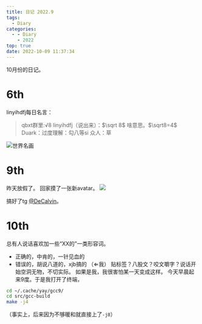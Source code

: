 ```yaml
---
title: 日记 2022.9
tags:
  - Diary
categories:
  - - Diary
    - 2022
top: true
date: 2022-10-09 11:37:34
---
```



10月份的日记。

<!-- more -->
# 6th
linyihdfj每日名言：
> qbxt群里:√8
> linyihdfj（说出来）：$\sqrt 8$ 啥意思。$\sqrt8=4$
> Duark：过度理解：勾八等si
> 众人：草

![世界名画](worldrawing.jpg)
# 9th
昨天放假了。
回家摸了一张新avatar。
![](https://cravatar.cn/avatar/2240500b7291c2be4b05b682c9858527?s=400)

搞好了tg [@DeCalvin](https://t.me/DeCalvin)。

# 10th
总有人说话喜欢加一些“XX的”一类形容词。
- 正确的，中肯的，一针见血的
- 错误的，胡说八道的，xjb搞的 （$\Leftarrow$我）
贴标签？八股文？咬文嚼字？说话开始空洞无物，不切实际。
如果是我，我很害怕某一天变成这样。
今天早晨起来9度。于是我打开了终端，
```bash
cd ~/.cache/yay/gcc9/
cd src/gcc-build
make -j4
```
（事实上，后来因为不够暖和就直接上了`-j8`）